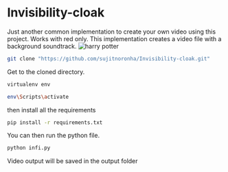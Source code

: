 
# Invisibility-cloak
Just another common implementation to create your own video using this project. Works with red only. This implementation creates a video file with a background soundtrack.
![harry potter](https://miro.medium.com/max/1000/1*zAHne2Liz8RpCfTgqbCwYw.gif)

```bash
git clone "https://github.com/sujitnoronha/Invisibility-cloak.git"
```
Get to the cloned directory.
```bash
virtualenv env
```
```bash
env\Scripts\activate
```
then install all the requirements
```bash
pip install -r requirements.txt
```
You can then run the python file.
```bash
python infi.py
```
Video output will be saved in the output folder

